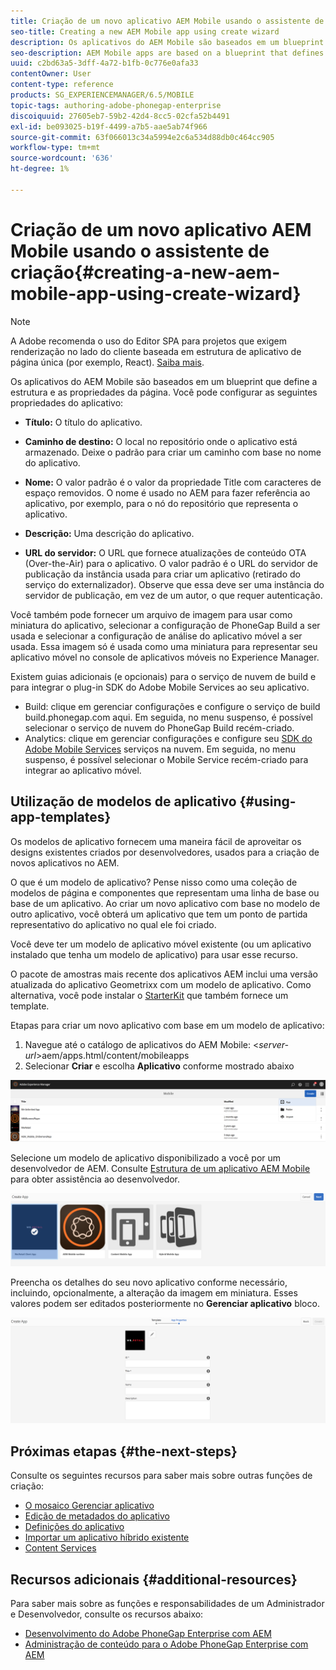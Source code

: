 ```yaml
---
title: Criação de um novo aplicativo AEM Mobile usando o assistente de criação
seo-title: Creating a new AEM Mobile app using create wizard
description: Os aplicativos do AEM Mobile são baseados em um blueprint que define a estrutura e as propriedades da página. Siga esta página para saber como criar um novo aplicativo com base em um modelo de aplicativo.
seo-description: AEM Mobile apps are based on a blueprint that defines a page structure and properties. Follow this page to learn about how to create a new app based on an app template.
uuid: c2bd63a5-3dff-4a72-b1fb-0c776e0afa33
contentOwner: User
content-type: reference
products: SG_EXPERIENCEMANAGER/6.5/MOBILE
topic-tags: authoring-adobe-phonegap-enterprise
discoiquuid: 27605eb7-59b2-42d4-8cc5-02cfa52b4491
exl-id: be093025-b19f-4499-a7b5-aae5ab74f966
source-git-commit: 63f066013c34a5994e2c6a534d88db0c464cc905
workflow-type: tm+mt
source-wordcount: '636'
ht-degree: 1%

---
```


# Criação de um novo aplicativo AEM Mobile usando o assistente de criação{#creating-a-new-aem-mobile-app-using-create-wizard}

>[!NOTE]
>
>A Adobe recomenda o uso do Editor SPA para projetos que exigem renderização no lado do cliente baseada em estrutura de aplicativo de página única (por exemplo, React). [Saiba mais](/help/sites-developing/spa-overview.md).

Os aplicativos do AEM Mobile são baseados em um blueprint que define a estrutura e as propriedades da página. Você pode configurar as seguintes propriedades do aplicativo:

* **Título:** O título do aplicativo.
* **Caminho de destino:** O local no repositório onde o aplicativo está armazenado. Deixe o padrão para criar um caminho com base no nome do aplicativo.

* **Nome:** O valor padrão é o valor da propriedade Title com caracteres de espaço removidos. O nome é usado no AEM para fazer referência ao aplicativo, por exemplo, para o nó do repositório que representa o aplicativo.
* **Descrição:** Uma descrição do aplicativo.
* **URL do servidor:** O URL que fornece atualizações de conteúdo OTA (Over-the-Air) para o aplicativo. O valor padrão é o URL do servidor de publicação da instância usada para criar um aplicativo (retirado do serviço do externalizador). Observe que essa deve ser uma instância do servidor de publicação, em vez de um autor, o que requer autenticação.

Você também pode fornecer um arquivo de imagem para usar como miniatura do aplicativo, selecionar a configuração de PhoneGap Build a ser usada e selecionar a configuração de análise do aplicativo móvel a ser usada. Essa imagem só é usada como uma miniatura para representar seu aplicativo móvel no console de aplicativos móveis no Experience Manager.

Existem guias adicionais (e opcionais) para o serviço de nuvem de build e para integrar o plug-in SDK do Adobe Mobile Services ao seu aplicativo.

* Build: clique em gerenciar configurações e configure o serviço de build build.phonegap.com aqui. Em seguida, no menu suspenso, é possível selecionar o serviço de nuvem do PhoneGap Build recém-criado.
* Analytics: clique em gerenciar configurações e configure seu [SDK do Adobe Mobile Services](https://experienceleague.adobe.com/docs/mobile-services/using/home.html) serviços na nuvem. Em seguida, no menu suspenso, é possível selecionar o Mobile Service recém-criado para integrar ao aplicativo móvel.

## Utilização de modelos de aplicativo {#using-app-templates}

Os modelos de aplicativo fornecem uma maneira fácil de aproveitar os designs existentes criados por desenvolvedores, usados para a criação de novos aplicativos no AEM.

O que é um modelo de aplicativo? Pense nisso como uma coleção de modelos de página e componentes que representam uma linha de base ou base de um aplicativo.
Ao criar um novo aplicativo com base no modelo de outro aplicativo, você obterá um aplicativo que tem um ponto de partida representativo do aplicativo no qual ele foi criado.

Você deve ter um modelo de aplicativo móvel existente (ou um aplicativo instalado que tenha um modelo de aplicativo) para usar esse recurso.

O pacote de amostras mais recente dos aplicativos AEM inclui uma versão atualizada do aplicativo Geometrixx com um modelo de aplicativo. Como alternativa, você pode instalar o [StarterKit](https://github.com/Adobe-Marketing-Cloud-Apps/aem-phonegap-starter-kit) que também fornece um template.

Etapas para criar um novo aplicativo com base em um modelo de aplicativo:

1. Navegue até o catálogo de aplicativos do AEM Mobile: &lt;*server-url*>aem/apps.html/content/mobileapps
1. Selecionar **Criar** e escolha **Aplicativo** conforme mostrado abaixo

![chlimage_1-158](assets/chlimage_1-158.png)

Selecione um modelo de aplicativo disponibilizado a você por um desenvolvedor de AEM. Consulte [Estrutura de um aplicativo AEM Mobile](/help/mobile/phonegap-structure-an-app.md) para obter assistência ao desenvolvedor.

![chlimage_1-159](assets/chlimage_1-159.png)

Preencha os detalhes do seu novo aplicativo conforme necessário, incluindo, opcionalmente, a alteração da imagem em miniatura. Esses valores podem ser editados posteriormente no **Gerenciar aplicativo** bloco.

![chlimage_1-160](assets/chlimage_1-160.png)

## Próximas etapas {#the-next-steps}

Consulte os seguintes recursos para saber mais sobre outras funções de criação:

* [O mosaico Gerenciar aplicativo](/help/mobile/phonegap-app-details-tile.md)
* [Edição de metadados do aplicativo](/help/mobile/phonegap-editmetadata.md)
* [Definições do aplicativo](/help/mobile/phonegap-app-definitions.md)
* [Importar um aplicativo híbrido existente](/help/mobile/phonegap-adding-content-to-imported-app.md)
* [Content Services](/help/mobile/develop-content-as-a-service.md)

## Recursos adicionais {#additional-resources}

Para saber mais sobre as funções e responsabilidades de um Administrador e Desenvolvedor, consulte os recursos abaixo:

* [Desenvolvimento do Adobe PhoneGap Enterprise com AEM](/help/mobile/developing-in-phonegap.md)
* [Administração de conteúdo para o Adobe PhoneGap Enterprise com AEM](/help/mobile/administer-phonegap.md)
